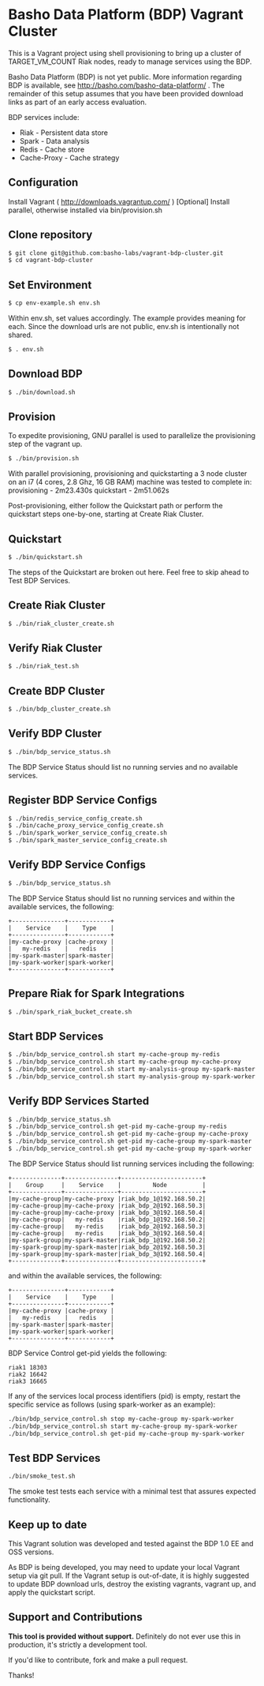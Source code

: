 # Basho Data Platform (BDP) Vagrant Cluster
This is a Vagrant project using shell provisioning to bring up a cluster of
TARGET_VM_COUNT Riak nodes, ready to manage services using the BDP.

Basho Data Platform (BDP) is not yet public.  More information regarding BDP is
available, see http://basho.com/basho-data-platform/ .  The remainder of this
setup assumes that you have been provided download links as part of an
early access evaluation.

BDP services include:
 * Riak        - Persistent data store
 * Spark       - Data analysis
 * Redis       - Cache store
 * Cache-Proxy - Cache strategy

## Configuration
Install Vagrant ( http://downloads.vagrantup.com/ )
[Optional] Install parallel, otherwise installed via bin/provision.sh

## Clone repository
```bash
$ git clone git@github.com:basho-labs/vagrant-bdp-cluster.git
$ cd vagrant-bdp-cluster
```

## Set Environment
```bash
$ cp env-example.sh env.sh
```
Within env.sh, set values accordingly. The example provides meaning for each.
Since the download urls are not public, env.sh is intentionally not shared.
```bash
$ . env.sh
```

## Download BDP
```bash
$ ./bin/download.sh
```

## Provision
To expedite provisioning, GNU parallel is used to parallelize the provisioning
step of the vagrant up.
```bash
$ ./bin/provision.sh
```

With parallel provisioning, provisioning and quickstarting a 3 node cluster
on an i7 (4 cores, 2.8 Ghz, 16 GB RAM) machine  was tested to complete in:
provisioning - 2m23.430s
quickstart   - 2m51.062s

Post-provisioning, either follow the Quickstart path or perform the quickstart
steps one-by-one, starting at Create Riak Cluster.

## Quickstart
```bash
$ ./bin/quickstart.sh
```
The steps of the Quickstart are broken out here. Feel free to skip ahead to
Test BDP Services.

## Create Riak Cluster
```bash
$ ./bin/riak_cluster_create.sh
```

## Verify Riak Cluster
```bash
$ ./bin/riak_test.sh
```

## Create BDP Cluster
```bash
$ ./bin/bdp_cluster_create.sh
```

## Verify BDP Cluster
```bash
$ ./bin/bdp_service_status.sh
```
The BDP Service Status should list no running servies and no available services.

## Register BDP Service Configs
```bash
$ ./bin/redis_service_config_create.sh
$ ./bin/cache_proxy_service_config_create.sh
$ ./bin/spark_worker_service_config_create.sh
$ ./bin/spark_master_service_config_create.sh
```

## Verify BDP Service Configs
```bash
$ ./bin/bdp_service_status.sh
```
The BDP Service Status should list no running services and within the available
services, the following:

```
+---------------+------------+
|    Service    |    Type    |
+---------------+------------+
|my-cache-proxy |cache-proxy |
|   my-redis    |   redis    |
|my-spark-master|spark-master|
|my-spark-worker|spark-worker|
+---------------+------------+
```

## Prepare Riak for Spark Integrations
```bash
$ ./bin/spark_riak_bucket_create.sh
```

## Start BDP Services
```bash
$ ./bin/bdp_service_control.sh start my-cache-group my-redis
$ ./bin/bdp_service_control.sh start my-cache-group my-cache-proxy
$ ./bin/bdp_service_control.sh start my-analysis-group my-spark-master
$ ./bin/bdp_service_control.sh start my-analysis-group my-spark-worker
```

## Verify BDP Services Started
```bash
$ ./bin/bdp_service_status.sh
$ ./bin/bdp_service_control.sh get-pid my-cache-group my-redis
$ ./bin/bdp_service_control.sh get-pid my-cache-group my-cache-proxy
$ ./bin/bdp_service_control.sh get-pid my-cache-group my-spark-master
$ ./bin/bdp_service_control.sh get-pid my-cache-group my-spark-worker
```
The BDP Service Status should list running services including the following:

```
+--------------+---------------+-----------------------+
|    Group     |    Service    |         Node          |
+--------------+---------------+-----------------------+
|my-cache-group|my-cache-proxy |riak_bdp_1@192.168.50.2|
|my-cache-group|my-cache-proxy |riak_bdp_2@192.168.50.3|
|my-cache-group|my-cache-proxy |riak_bdp_3@192.168.50.4|
|my-cache-group|   my-redis    |riak_bdp_1@192.168.50.2|
|my-cache-group|   my-redis    |riak_bdp_2@192.168.50.3|
|my-cache-group|   my-redis    |riak_bdp_3@192.168.50.4|
|my-spark-group|my-spark-master|riak_bdp_1@192.168.50.2|
|my-spark-group|my-spark-master|riak_bdp_2@192.168.50.3|
|my-spark-group|my-spark-master|riak_bdp_3@192.168.50.4|
+--------------+---------------+-----------------------+
```

and within the available services, the following:

```
+---------------+------------+
|    Service    |    Type    |
+---------------+------------+
|my-cache-proxy |cache-proxy |
|   my-redis    |   redis    |
|my-spark-master|spark-master|
|my-spark-worker|spark-worker|
+---------------+------------+
```

BDP Service Control get-pid yields the following:

```
riak1 18303
riak2 16642
riak3 16665
```

If any of the services local process identifiers (pid) is empty, restart
the specific service as follows (using spark-worker as an example):

```bash
./bin/bdp_service_control.sh stop my-cache-group my-spark-worker
./bin/bdp_service_control.sh start my-cache-group my-spark-worker
./bin/bdp_service_control.sh get-pid my-cache-group my-spark-worker
```

## Test BDP Services

```bash
./bin/smoke_test.sh
```

The smoke test tests each service with a minimal test that assures expected
functionality.

## Keep up to date
This Vagrant solution was developed and tested against the BDP 1.0 EE and OSS versions.

As BDP is being developed, you may need to update your local Vagrant setup via
git pull.  If the Vagrant setup is out-of-date, it is highly suggested to
update BDP download urls, destroy the existing vagrants, vagrant up, and
apply the quickstart script.

## Support and Contributions
**This tool is provided without support.** Definitely do not ever use this in
production, it's strictly a development tool.

If you'd like to contribute, fork and make a pull request.

Thanks!
